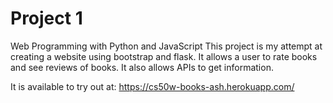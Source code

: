 # Project 1

Web Programming with Python and JavaScript
This project is my attempt at creating a website using bootstrap and flask.
It allows a user to rate books and see reviews of books.
It also allows APIs to get information.

It is available to try out at:
https://cs50w-books-ash.herokuapp.com/